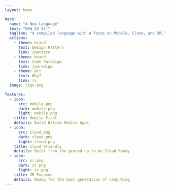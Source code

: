 ```yaml
---
layout: home

hero:
  name: "A New Language"
  text: "NEW X2 X()"
  tagline: "A compiled language with a focus on Mobile, Cloud, and XR."
  actions:
    - theme: brand
      text: Design Pattern
      link: /pattern
    - theme: brand
      text: Code Paradigm
      link: /paradigm
    - theme: alt
      text: Why?
      link: /x
  image: logo.png

features:
  - icon: 
      src: mobile.png
      dark: mobile.png
      light: mobile.png
    title: Mobile First
    details: Build Native Mobile Apps
  - icon: 
      src: cloud.png
      dark: cloud.png
      light: cloud.png
    title: Cloud Friendly
    details: Built from the ground up to be Cloud Ready
  - icon: 
      src: xr.png
      dark: xr.png
      light: xr.png
    title: XR Focused
    details: Ready for the next generation of Computing
---
```


